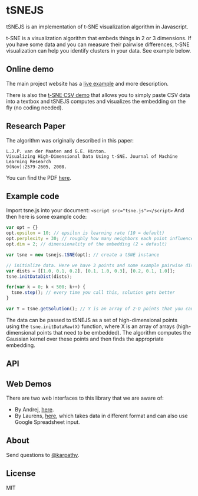 # tSNEJS

tSNEJS is an implementation of t-SNE visualization algorithm in Javascript. 

t-SNE is a visualization algorithm that embeds things in 2 or 3 dimensions. If you have some data and you can measure their pairwise differences, t-SNE visualization can help you identify clusters in your data. See example below.

## Online demo

The main project website has a [live example](http://cs.stanford.edu/people/karpathy/tsnejs/) and more description.

There is also the [t-SNE CSV demo](http://cs.stanford.edu/people/karpathy/tsnejs/csvdemo.html) that allows you to simply paste CSV data into a textbox and tSNEJS computes and visualizes the embedding on the fly (no coding needed).

## Research Paper

The algorithm was originally described in this paper:

    L.J.P. van der Maaten and G.E. Hinton.
    Visualizing High-Dimensional Data Using t-SNE. Journal of Machine Learning Research
    9(Nov):2579-2605, 2008.

You can find the PDF [here](http://jmlr.csail.mit.edu/papers/volume9/vandermaaten08a/vandermaaten08a.pdf).

## Example code

Import tsne.js into your document: `<script src="tsne.js"></script>`
And then here is some example code:

```javascript
var opt = {}
opt.epsilon = 10; // epsilon is learning rate (10 = default)
opt.perplexity = 30; // roughly how many neighbors each point influences (30 = default)
opt.dim = 2; // dimensionality of the embedding (2 = default)

var tsne = new tsnejs.tSNE(opt); // create a tSNE instance

// initialize data. Here we have 3 points and some example pairwise dissimilarities
var dists = [[1.0, 0.1, 0.2], [0.1, 1.0, 0.3], [0.2, 0.1, 1.0]];
tsne.initDataDist(dists);

for(var k = 0; k < 500; k++) {
  tsne.step(); // every time you call this, solution gets better
}

var Y = tsne.getSolution(); // Y is an array of 2-D points that you can plot
```

The data can be passed to tSNEJS as a set of high-dimensional points using the `tsne.initDataRaw(X)` function, where X is an array of arrays (high-dimensional points that need to be embedded). The algorithm computes the Gaussian kernel over these points and then finds the appropriate embedding.

## API

<!-- Generated by documentation.js. Update this documentation by updating the source code. -->

## Web Demos

There are two web interfaces to this library that we are aware of:

-   By Andrej, [here](http://cs.stanford.edu/people/karpathy/tsnejs/csvdemo.html).
-   By Laurens, [here](http://homepage.tudelft.nl/19j49/tsnejs/), which takes data in different format and can also use Google Spreadsheet input.

## About

Send questions to [@karpathy](https://twitter.com/karpathy).

## License

MIT
